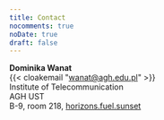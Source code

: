 ```yaml
---
title: Contact
nocomments: true
noDate: true
draft: false
---
```

**Dominika Wanat**\
{{< cloakemail "wanat@agh.edu.pl" >}}\
Institute of Telecommunication\
AGH UST\
B-9, room 218, [horizons.fuel.sunset](https://w3w.co/horizons.fuel.sunset)
